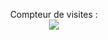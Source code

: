 <p align="center"> 
  Compteur de visites :<br>
  <img src="https://profile-counter.glitch.me/siexo/count.svg" />
</p>
